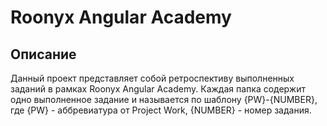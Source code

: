 # Roonyx Angular Academy

## Описание

Данный проект представляет собой ретроспективу выполненных заданий в рамках Roonyx Angular Academy.
Каждая папка содержит одно выполненное задание и называется по шаблону {PW}-{NUMBER}, где {PW} - аббревиатура от Project Work, {NUMBER} - номер задания.



